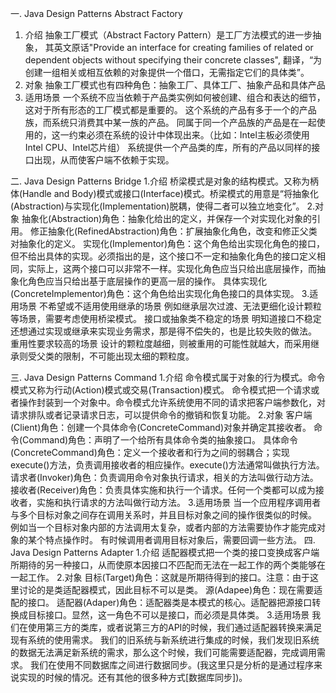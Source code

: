 一. Java Design Patterns Abstract Factory
1. 介绍
	抽象工厂模式（Abstract Factory Pattern）是工厂方法模式的进一步抽象，
	其英文原话"Provide an interface for creating families of related or dependent objects without specifying their concrete classes",
	翻译，“为创建一组相关或相互依赖的对象提供一个借口，无需指定它们的具体类”。
2. 对象
	抽象工厂模式也有四种角色：抽象工厂、具体工厂、抽象产品和具体产品
3. 适用场景
	一个系统不应当依赖于产品类实例如何被创建、组合和表达的细节，这对于所有形态的工厂模式都是重要的。
	这个系统的产品有多于一个的产品族，而系统只消费其中某一族的产品。
	同属于同一个产品族的产品是在一起使用的，这一约束必须在系统的设计中体现出来。（比如：Intel主板必须使用Intel CPU、Intel芯片组）
	系统提供一个产品类的库，所有的产品以同样的接口出现，从而使客户端不依赖于实现。

二. Java Design Patterns Bridge
1.介绍
	桥梁模式是对象的结构模式。又称为柄体(Handle and Body)模式或接口(Interface)模式。桥梁模式的用意是“将抽象化(Abstraction)与实现化(Implementation)脱耦，使得二者可以独立地变化”。
2.对象
	抽象化(Abstraction)角色：抽象化给出的定义，并保存一个对实现化对象的引用。
	修正抽象化(RefinedAbstraction)角色：扩展抽象化角色，改变和修正父类对抽象化的定义。
	实现化(Implementor)角色：这个角色给出实现化角色的接口，但不给出具体的实现。必须指出的是，这个接口不一定和抽象化角色的接口定义相同，实际上，这两个接口可以非常不一样。实现化角色应当只给出底层操作，而抽象化角色应当只给出基于底层操作的更高一层的操作。
	具体实现化(ConcreteImplementor)角色：这个角色给出实现化角色接口的具体实现。
3.适用场景
	不希望或不适用使用继承的场景
		例如继承层次过渡、无法更细化设计颗粒等场景，需要考虑使用桥梁模式。
	接口或抽象类不稳定的场景
		明知道接口不稳定还想通过实现或继承来实现业务需求，那是得不偿失的，也是比较失败的做法。
	重用性要求较高的场景
		设计的颗粒度越细，则被重用的可能性就越大，而采用继承则受父类的限制，不可能出现太细的颗粒度。

三. Java Design Patterns Command
1.介绍
	命令模式属于对象的行为模式。命令模式又称为行动(Action)模式或交易(Transaction)模式。
	命令模式把一个请求或者操作封装到一个对象中。命令模式允许系统使用不同的请求把客户端参数化，对请求排队或者记录请求日志，可以提供命令的撤销和恢复功能。
2.对象
	客户端(Client)角色：创建一个具体命令(ConcreteCommand)对象并确定其接收者。
	命令(Command)角色：声明了一个给所有具体命令类的抽象接口。
	具体命令(ConcreteCommand)角色：定义一个接收者和行为之间的弱耦合；实现execute()方法，负责调用接收者的相应操作。execute()方法通常叫做执行方法。
	请求者(Invoker)角色：负责调用命令对象执行请求，相关的方法叫做行动方法。
	接收者(Receiver)角色：负责具体实施和执行一个请求。任何一个类都可以成为接收者，实施和执行请求的方法叫做行动方法。
3.适用场景
	当一个应用程序调用者与多个目标对象之间存在调用关系时，并且目标对象之间的操作很类似的时候。
	例如当一个目标对象内部的方法调用太复杂，或者内部的方法需要协作才能完成对象的某个特点操作时。
	有时候调用者调用目标对象后，需要回调一些方法。
四. Java Design Patterns Adapter
1.介绍
	适配器模式把一个类的接口变换成客户端所期待的另一种接口，从而使原本因接口不匹配而无法在一起工作的两个类能够在一起工作。
2.对象
	目标(Target)角色：这就是所期待得到的接口。注意：由于这里讨论的是类适配器模式，因此目标不可以是类。
	源(Adapee)角色：现在需要适配的接口。
	适配器(Adaper)角色：适配器类是本模式的核心。适配器把源接口转换成目标接口。显然，这一角色不可以是接口，而必须是具体类。
3.适用场景
	我们在使用第三方的类库，或者说第三方的API的时候，我们通过适配器转换来满足现有系统的使用需求。
	我们的旧系统与新系统进行集成的时候，我们发现旧系统的数据无法满足新系统的需求，那么这个时候，我们可能需要适配器，完成调用需求。
	我们在使用不同数据库之间进行数据同步。(我这里只是分析的是通过程序来说实现的时候的情况。还有其他的很多种方式[数据库同步])。